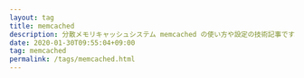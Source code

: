```yaml
---
layout: tag
title: memcached
description: 分散メモリキャッシュシステム memcached の使い方や設定の技術記事です。memcached を利用した開発メモをまとめました。
date: 2020-01-30T09:55:04+09:00
tag: memcached
permalink: /tags/memcached.html
---
```

